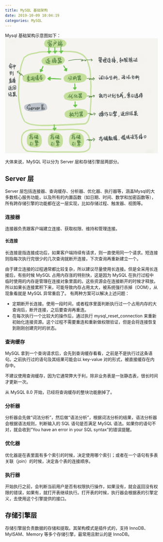 ```yaml
---
title: MySQL 基础架构
date: 2019-10-09 10:04:19
categories: MySQL
---
```

Mysql 基础架构示意图如下：
![MySQL基础架构示意图](/images/mysql/MySQL基础架构示意图.png)

大体来说，MySQL 可以分为 Server 层和存储引擎层两部分。

## Server 层
Server 层包括连接器、查询缓存、分析器、优化器、执行器等，涵盖Mysql的大多数核心服务功能，以及所有的内置函数（如日期、时间、数学和加密函数等），所有跨存储引擎的功能都在这一层实现，比如存储过程、触发器、视图等。

### 连接器
连接器负责跟客户端建立连接、获取权限、维持和管理连接。

#### 长连接
长连接是指连接成功后，如果客户端持续有请求，则一直使用同一个请求。短连接则指每次执行完很少的几次查询就断开连接，下次查询再重新建立一个。

由于建立连接的过程通常都比较复杂，所以建议尽量使用长连接。但是全采用长连接后，有些时候 MySQL 占用内存涨的特别快，这是因为 MySQL 在执行过程中临时使用的内存是管理在连接对象里面的。这些资源会在连接断开的时候才释放。所以如果长连接累积下来，可能导致内存占用太大，被系统强行杀掉（OOM），从现象看就是 MySQL 异常重启了。
有两种方案可以解决上述问题：
* 定期断开长连接。使用一段时间，或者程序里面判断执行过一个占用内存的大查询后，断开连接，之后要查询再重连。
* 在每次执行一个比较大的操作后，通过执行 mysql_reset_connection 来重新初始化连接资源。这个过程不需要重连和重新做权限验证，但是会将连接恢复到刚刚创建完时的状态。

### 查询缓存
MySQL 拿到一个查询请求后，会先到查询缓存看看，之前是不是执行过这条语句。之前执行过的语句及其结果可能会以 key-value 对的形式，被直接缓存在内存中。

不建议使用查询缓存，因为它通常弊大于利，除非业务表是一张静态表，很长时间才更新一次。

从 MySQL 8.0 开始，已经将查询缓存的整块功能删掉了。

### 分析器
分析器会先做“词法分析”，然后做“语法分析”，根据词法分析的结果，语法分析器会根据语法规则，判断输入的 SQL 语句是否满足 MySQL 语法。如果你的语句不对，就会收到“You have an error in your SQL syntax”的错误提醒。

### 优化器
优化器是在表里面有多个索引的时候，决定使用哪个索引；或者在一个语句有多表关联（join）的时候，决定各个表的连接顺序。

### 执行器
开始执行之前，会判断当前用户是否有权限执行操作，如果没有，就会返回没有权限的错误，如果有，就打开表继续执行。打开表的时候，执行器会根据表的引擎定义，去使用这个引擎提供的接口。

## 存储引擎层
存储引擎层负责数据的存储和提取。其架构模式是插件式的，支持 InnoDB、MyISAM、Memory 等多个存储引擎，最常用且默认的是 InnoDB。